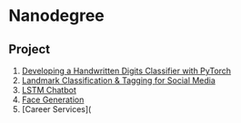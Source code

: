 # Nanodegree

## Project
1. [Developing a Handwritten Digits Classifier with PyTorch]()
2. [Landmark Classification & Tagging for Social Media]()
3. [LSTM Chatbot]()
4. [Face Generation]()
5. [Career Services](

